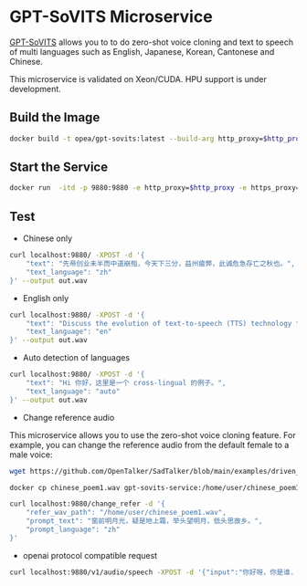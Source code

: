 # GPT-SoVITS Microservice

[GPT-SoVITS](https://github.com/RVC-Boss/GPT-SoVITS) allows you to to do zero-shot voice cloning and text to speech of multi languages such as English, Japanese, Korean, Cantonese and Chinese.

This microservice is validated on Xeon/CUDA. HPU support is under development.

## Build the Image

```bash
docker build -t opea/gpt-sovits:latest --build-arg http_proxy=$http_proxy --build-arg https_proxy=$https_proxy -f comps/tts/src/integrations/dependency/gpt-sovits/Dockerfile .
```

## Start the Service

```bash
docker run  -itd -p 9880:9880 -e http_proxy=$http_proxy -e https_proxy=$https_proxy opea/gpt-sovits:latest
```

## Test

- Chinese only

```bash
curl localhost:9880/ -XPOST -d '{
    "text": "先帝创业未半而中道崩殂，今天下三分，益州疲弊，此诚危急存亡之秋也。",
    "text_language": "zh"
}' --output out.wav
```

- English only

```bash
curl localhost:9880/ -XPOST -d '{
    "text": "Discuss the evolution of text-to-speech (TTS) technology from its early beginnings to the present day. Highlight the advancements in natural language processing that have contributed to more realistic and human-like speech synthesis. Also, explore the various applications of TTS in education, accessibility, and customer service, and predict future trends in this field. Write a comprehensive overview of text-to-speech (TTS) technology.",
    "text_language": "en"
}' --output out.wav
```

- Auto detection of languages

```bash
curl localhost:9880/ -XPOST -d '{
    "text": "Hi 你好，这里是一个 cross-lingual 的例子。",
    "text_language": "auto"
}' --output out.wav
```

- Change reference audio

This microservice allows you to use the zero-shot voice cloning feature. For example, you can change the reference audio from the default female to a male voice:

```bash
wget https://github.com/OpenTalker/SadTalker/blob/main/examples/driven_audio/chinese_poem1.wav

docker cp chinese_poem1.wav gpt-sovits-service:/home/user/chinese_poem1.wav

curl localhost:9880/change_refer -d '{
    "refer_wav_path": "/home/user/chinese_poem1.wav",
    "prompt_text": "窗前明月光，疑是地上霜，举头望明月，低头思故乡。",
    "prompt_language": "zh"
}'
```

- openai protocol compatible request

```bash
curl localhost:9880/v1/audio/speech -XPOST -d '{"input":"你好呀，你是谁. Hello, who are you?"}' -H 'Content-Type: application/json' --output speech.mp3
```
